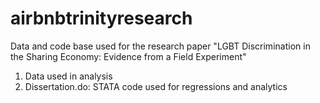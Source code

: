 # airbnbtrinityresearch
Data and code base used for the research paper "LGBT Discrimination in the Sharing Economy: Evidence from a Field Experiment"
1) Data used in analysis
2) Dissertation.do: STATA code used for regressions and analytics
